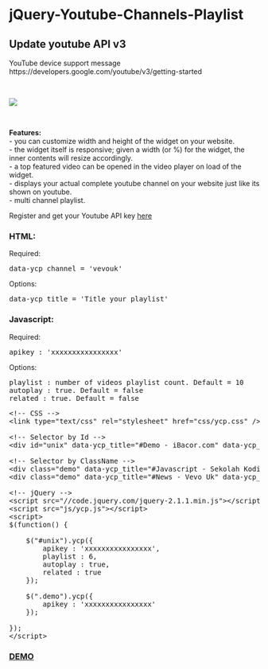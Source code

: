 jQuery-Youtube-Channels-Playlist
================================
<h2>Update youtube API v3</h2>
<p>YouTube device support message<br>
https://developers.google.com/youtube/v3/getting-started</p><br>
<p><img src="https://2.bp.blogspot.com/-aRB-ImAWbCU/V9VkAb6GOQI/AAAAAAAABs0/eGoByDS0R6YmiP-OyIYkVrp2p4eFkbFdACLcB/s1600/ereeeeeeeeeeeew.jpg"/></p><br>
<p><b>Features:</b><br>
- you can customize width and height of the widget on your website.<br>
- the widget itself is responsive; given a width (or %) for the widget, the inner contents will resize accordingly.<br>
- a top featured video can be opened in the video player on load of the widget.<br>
- displays your actual complete youtube channel on your website just like its shown on youtube.<br>
- multi channel playlist.</p>

<p>Register and get your Youtube API key <a href="https://code.google.com/apis/console" target="_blank">here</a></p>
<h3>HTML:</h3>
<p>Required:</p>
<pre>data-ycp_channel = 'vevouk'</pre>
<p>Options:</p>
<pre>data-ycp_title = 'Title your playlist'</pre>
<h3>Javascript:</h3>
<p>Required:</p>
<pre>apikey : 'xxxxxxxxxxxxxxxx'</pre>
<p>Options:</p>
<pre>playlist : number of videos playlist count. Default = 10
autoplay : true. Default = false
related : true. Default = false</pre>

<pre>&lt;!-- CSS --&gt;
&lt;link type="text/css" rel="stylesheet" href="css/ycp.css" /&gt;

&lt;!-- Selector by Id --&gt;
&lt;div id="unix" data-ycp_title="#Demo - iBacor.com" data-ycp_channel="UCoiS7s7HrE7bHNuzERi-FCQ"&gt;&lt;/div&gt; &lt;!-- By ChannelId --&gt;

&lt;!-- Selector by ClassName --&gt;
&lt;div class="demo" data-ycp_title="#Javascript - Sekolah Koding" data-ycp_channel="PLCZlgfAG0GXAiH1acKFPx8EtpJAq44gjP"&gt;&lt;/div&gt; &lt;!-- By PlayListId --&gt;
&lt;div class="demo" data-ycp_title="#News - Vevo Uk" data-ycp_channel="vevouk"&gt;&lt;/div&gt; &lt;!-- By UserName --&gt;

&lt;!-- jQuery --&gt;
&lt;script src="//code.jquery.com/jquery-2.1.1.min.js"&gt;&lt;/script&gt;
&lt;script src="js/ycp.js"&gt;&lt;/script&gt;
&lt;script&gt;
$(function() {
        
    $("#unix").ycp({
        apikey : 'xxxxxxxxxxxxxxxx',
        playlist : 6,
        autoplay : true,
        related : true
    });
            
    $(".demo").ycp({
        apikey : 'xxxxxxxxxxxxxxxx'
    });
            
});
&lt;/script&gt;</pre>
</p>

<h3><a href="http://ibacor.com/demo/jquery-youtube-channels-playlist/">DEMO</a></h3>
